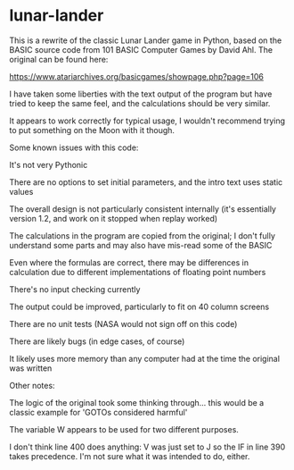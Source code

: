 # lunar-lander

This is a rewrite of the classic Lunar Lander game in Python, based on the
BASIC source code from 101 BASIC Computer Games by David Ahl.  The original
can be found here:

https://www.atariarchives.org/basicgames/showpage.php?page=106

I have taken some liberties with the text output of the program but have
tried to keep the same feel, and the calculations should be very similar.

It appears to work correctly for typical usage, I wouldn't recommend trying
to put something on the Moon with it though.



Some known issues with this code:

It's not very Pythonic

There are no options to set initial parameters, and the intro text uses
static values

The overall design is not particularly consistent internally (it's
essentially version 1.2, and work on it stopped when replay worked)

The calculations in the program are copied from the original; I don't
fully understand some parts and may also have mis-read some of the BASIC

Even where the formulas are correct, there may be differences in calculation
due to different implementations of floating point numbers

There's no input checking currently

The output could be improved, particularly to fit on 40 column screens

There are no unit tests (NASA would not sign off on this code)

There are likely bugs (in edge cases, of course)

It likely uses more memory than any computer had at the time the original
was written


Other notes:

The logic of the original took some thinking through... this would be a
classic example for 'GOTOs considered harmful'

The variable W appears to be used for two different purposes.

I don't think line 400 does anything: V was just set to J so the IF in
line 390 takes precedence.  I'm not sure what it was intended to do, either.

